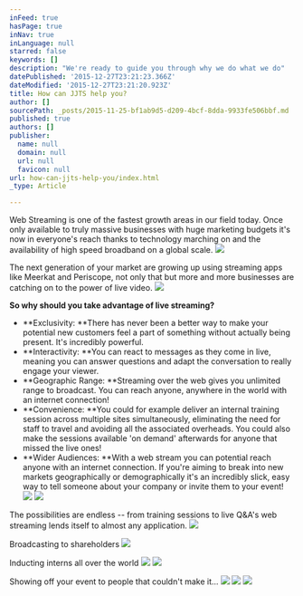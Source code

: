 ```yaml
---
inFeed: true
hasPage: true
inNav: true
inLanguage: null
starred: false
keywords: []
description: "We're ready to guide you through why we do what we do"
datePublished: '2015-12-27T23:21:23.366Z'
dateModified: '2015-12-27T23:21:20.923Z'
title: How can JJTS help you?
author: []
sourcePath: _posts/2015-11-25-bf1ab9d5-d209-4bcf-8dda-9933fe506bbf.md
published: true
authors: []
publisher:
  name: null
  domain: null
  url: null
  favicon: null
url: how-can-jjts-help-you/index.html
_type: Article

---
```

Web Streaming is one of the fastest growth areas in our field today. Once only available to truly massive businesses with huge marketing budgets it's now in everyone's reach thanks to technology marching on and the availability of high speed broadband on a global scale.
![](https://the-grid-user-content.s3-us-west-2.amazonaws.com/986730b6-2df5-4c6c-83bb-6d22ea912dee.jpg)

The next generation of your market are growing up using streaming apps like Meerkat and Periscope, not only that but more and more businesses are catching on to the power of live video.
![](https://the-grid-user-content.s3-us-west-2.amazonaws.com/191febae-78a4-4870-86b0-15dabf93f80d.jpg)

**So why should you take advantage of live streaming?**

* **Exclusivity:  **There has never been a better way to make your potential new customers feel a part of something without actually being present. It's incredibly powerful.
* **Interactivity:  **You can react to messages as they come in live, meaning you can answer questions and adapt the conversation to really engage your viewer.
* **Geographic Range:  **Streaming over the web gives you unlimited range to broadcast. You can reach anyone, anywhere in the world with an internet connection!
* **Convenience:  **You could for example deliver an internal training session across multiple sites simultaneously, eliminating the need for staff to travel and avoiding all the associated overheads. You could also make the sessions available 'on demand' afterwards for anyone that missed the live ones!
* **Wider Audiences:  **With a web stream you can potential reach anyone with an internet connection. If you're aiming to break into new markets geographically or demographically it's an incredibly slick, easy way to tell someone about your company or invite them to your event!
![](https://the-grid-user-content.s3-us-west-2.amazonaws.com/3a4fc26b-697d-4f65-b713-421313696aa4.jpg)
![](https://the-grid-user-content.s3-us-west-2.amazonaws.com/fa94c063-51e2-4b89-88d5-61f91b1f4b28.jpg)

The possibilities are endless -- from training sessions to live Q&A's web streaming lends itself to almost any application.
![](https://the-grid-user-content.s3-us-west-2.amazonaws.com/27e48f15-1260-4cc5-9671-e999a0b3f2fa.jpg)

Broadcasting to shareholders
![](https://the-grid-user-content.s3-us-west-2.amazonaws.com/8f3268f9-0531-4865-9996-af4dbf8ccfcb.jpg)

Inducting interns all over the world
![](https://the-grid-user-content.s3-us-west-2.amazonaws.com/9485fa3c-232b-4f4c-8283-806ab86d4e95.jpg)
![](https://the-grid-user-content.s3-us-west-2.amazonaws.com/1532ad5c-b8a5-4360-a77e-6edec729c146.gif)

Showing off your event to people that couldn't make it...
![](https://the-grid-user-content.s3-us-west-2.amazonaws.com/1e9f0c2e-f5c1-40a5-b244-2d4e11816120.jpg)
![](https://the-grid-user-content.s3-us-west-2.amazonaws.com/6782593d-6560-4fc8-87f8-889c0a500b4d.jpg)
![](https://the-grid-user-content.s3-us-west-2.amazonaws.com/4591bdf6-5429-4b51-bd35-91be502cfe9c.jpg)